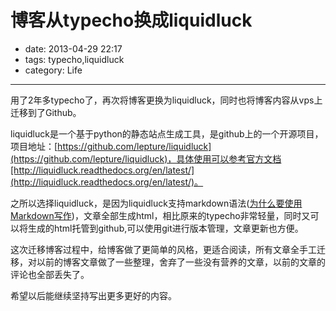 # 博客从typecho换成liquidluck

- date: 2013-04-29 22:17
- tags: typecho,liquidluck
- category: Life

----------------

用了2年多typecho了，再次将博客更换为liquidluck，同时也将博客内容从vps上迁移到了Github。

liquidluck是一个基于python的静态站点生成工具，是github上的一个开源项目，项目地址：[https://github.com/lepture/liquidluck](https://github.com/lepture/liquidluck)，具体使用可以参考官方文档[http://liquidluck.readthedocs.org/en/latest/](http://liquidluck.readthedocs.org/en/latest/)。

之所以选择liquidluck，是因为liquidluck支持markdown语法([为什么要使用Markdown写作](/soft/why-use-markdown.html))，文章全部生成html，相比原来的typecho非常轻量，同时又可以将生成的html托管到github,可以使用git进行版本管理，文章更新也方便。

这次迁移博客过程中，给博客做了更简单的风格，更适合阅读，所有文章全手工迁移，对以前的博客文章做了一些整理，舍弃了一些没有营养的文章，以前的文章的评论也全部丢失了。

希望以后能继续坚持写出更多更好的内容。
